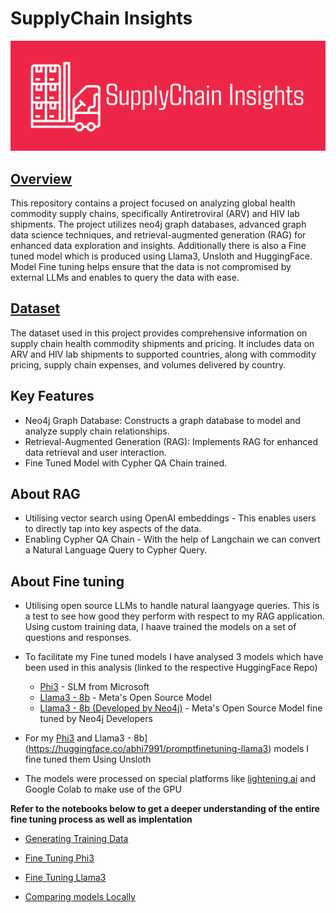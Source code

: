 # SupplyChain Insights

![alt text](Files/logo-color.png)

## [Overview](Files/ProjectOverview.pdf)

This repository contains a project focused on analyzing global health commodity supply chains, specifically Antiretroviral (ARV) and HIV lab shipments. The project utilizes neo4j graph databases, advanced graph data science techniques, and retrieval-augmented generation (RAG) for enhanced data exploration and insights. Additionally there is also a Fine tuned model which is produced using Llama3, Unsloth and HuggingFace. Model Fine tuning helps ensure that the data is not compromised by external LLMs and enables to query the data with ease.

## [Dataset](https://catalog.data.gov/dataset/supply-chain-shipment-pricing-data-07d29)
The dataset used in this project provides comprehensive information on supply chain health commodity shipments and pricing. It includes data on ARV and HIV lab shipments to supported countries, along with commodity pricing, supply chain expenses, and volumes delivered by country.

## Key Features

- Neo4j Graph Database: Constructs a graph database to model and analyze supply chain relationships.
- Retrieval-Augmented Generation (RAG): Implements RAG for enhanced data retrieval and user interaction.
- Fine Tuned Model with Cypher QA Chain trained.

## About RAG 

- Utilising vector search using OpenAI embeddings - This enables users to directly tap into key aspects of the data.
- Enabling Cypher QA Chain - With the help of Langchain we can convert a Natural Language Query to Cypher Query. 

## About Fine tuning 

- Utilising open source LLMs to handle natural laangyage queries. This is a test to see how good they perform with respect to my RAG 
application. Using custom training data, I haave trained the models on a set of questions and responses.

- To facilitate my Fine tuned models I have analysed 3 models which have been used in this analysis (linked to the respective HuggingFace Repo) 

	- [Phi3](https://huggingface.co/abhi7991/promptFineTuning) - SLM from Microsoft 
	- [Llama3 - 8b](https://huggingface.co/abhi7991/promptfinetuning-llama3) - Meta's Open Source Model 
	- [Llama3 - 8b (Developed by Neo4j)](https://huggingface.co/collections/tomasonjo/llama3-text2cypher-demo-6647a9eae51e5310c9cfddcf) -  Meta's Open Source Model fine tuned by Neo4j Developers

- For my [Phi3](https://huggingface.co/abhi7991/promptFineTuning) and Llama3 - 8b](https://huggingface.co/abhi7991/promptfinetuning-llama3) models I fine tuned them Using Unsloth 
- The models were processed on special platforms like [lightening.ai](lightening.ai) and Google Colab to make use of the GPU


**Refer to the notebooks below to get a deeper understanding of the entire fine tuning process as well as implentation**

- [Generating Training Data](fine_tuning/notebook/Generate_Training_Data2.ipynb)

- [Fine Tuning Phi3](fine_tuning/notebook/FineTuning_Phi3.ipynb)

- [Fine Tuning Llama3](fine_tuning/notebook/FineTuning_llama3.ipynb)

- [Comparing models Locally](fine_tuning/notebook/Comparing_FineTunedLLMs-Local.ipynb)
